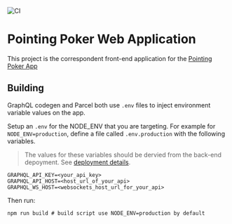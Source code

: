 ![CI](https://github.com/jmartinezhern/pointing-poker-web-app/workflows/CI/badge.svg)

# Pointing Poker Web Application

This project is the correspondent front-end application for the [Pointing Poker App](https://github.com/jmartinezhern/pointing_poker)

## Building

GraphQL codegen and Parcel both use `.env` files to inject environment variable values on the app.

Setup an `.env` for the NODE_ENV that you are targeting. For example for `NODE_ENV=production`, define a file called `.env.production` with the following variables.

> The values for these variables should be dervied from the back-end depoyment. See [deployment details](https://github.com/jmartinezhern/pointing_poker#cdk-deploy).

```shell script
GRAPHQL_API_KEY=<your_api_key>
GRAPHQL_API_HOST=<host_url_of_your_api>
GRAPHQL_WS_HOST=<websockets_host_url_for_your_api>
```

Then run:

```shell script
npm run build # build script use NODE_ENV=production by default
```
